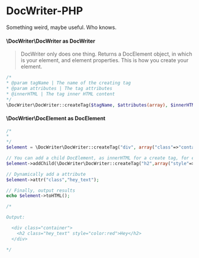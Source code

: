 # DocWriter-PHP
Something weird, maybe useful. Who knows.


#### \DocWriter\DocWriter as DocWriter
> DocWriter only does one thing. Returns a DocElement object, in which is your element, and element properties. This is how you create your element.

```php
/*
* @param tagName | The name of the creating tag
* @param attributes | The tag attributes
* @innerHTML | The tag inner HTML content
*/
\DocWriter\DocWriter::createTag($tagName, $attributes(array), $innerHTML) // returns DocElement object

```


#### \DocWrtier\DocElement as DocElement
```php
/*
*
*/
$element = \DocWriter\DocWriter::createTag("div", array("class"=>"container"));

// You can add a child DocElement, as innerHTML for a create tag, for example.
$element->addChild(\DocWriter\DocWriter::createTag("h2",array("style"=>"color:red"),"Hey"));

// Dynamically add a attribute
$element->attr("class","hey_text");

// Finally, output results
echo $element->toHTML();

/*

Output:

  <div class="container">
    <h2 class="hey_text" style="color:red">Hey</h2>
  </div>

*/



```
